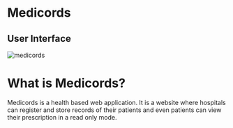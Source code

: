 # Medicords

## User Interface 
![medicords](https://user-images.githubusercontent.com/83568576/135726337-9f510f62-e9fa-40cb-8229-52f64378bec7.jpeg)


# What is Medicords?

Medicords is a health based web application. It is a website where hospitals can register and store records of their patients and even patients can view their prescription in a read only mode.
